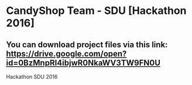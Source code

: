 # CandyShop Team - SDU [Hackathon 2016]
You can download project files via this link: 
https://drive.google.com/open?id=0BzMnpRI4ibjwR0NkaWV3TW9FN0U
------------------
Hackathon SDU 2016 
